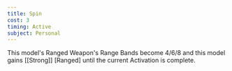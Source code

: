 ```yaml
---
title: Spin
cost: 3
timing: Active
subject: Personal
---
```

This model's Ranged Weapon's Range Bands become 4/6/8 and this model gains [[Strong]] [Ranged] until the current Activation is complete.